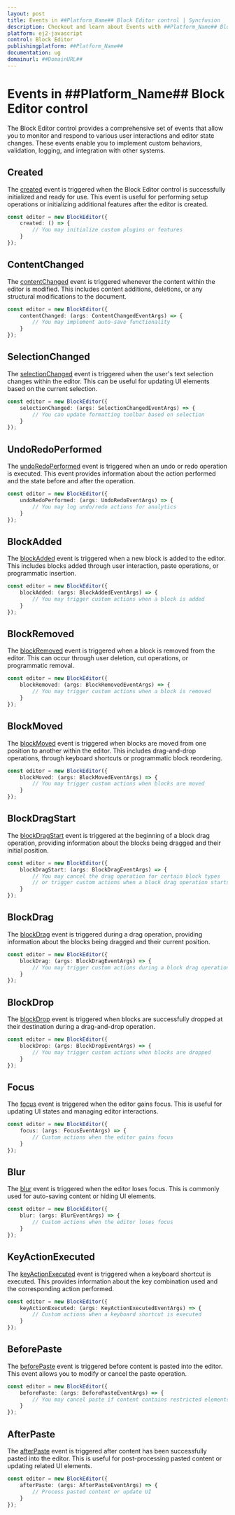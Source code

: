 ```yaml
---
layout: post
title: Events in ##Platform_Name## Block Editor control | Syncfusion
description: Checkout and learn about Events with ##Platform_Name## Block Editor control of Syncfusion Essential JS 2 and more.
platform: ej2-javascript
control: Block Editor
publishingplatform: ##Platform_Name##
documentation: ug
domainurl: ##DomainURL##
---
```


# Events in ##Platform_Name## Block Editor control

The Block Editor control provides a comprehensive set of events that allow you to monitor and respond to various user interactions and editor state changes. These events enable you to implement custom behaviors, validation, logging, and integration with other systems.

## Created

The [created](../api/blockeditor/#created) event is triggered when the Block Editor control is successfully initialized and ready for use. This event is useful for performing setup operations or initializing additional features after the editor is created.

```typescript
const editor = new BlockEditor({
    created: () => {
        // You may initialize custom plugins or features
    }
});
```

## ContentChanged

The [contentChanged](../api/blockeditor/#contentchanged) event is triggered whenever the content within the editor is modified. This includes content additions, deletions, or any structural modifications to the document.

```typescript
const editor = new BlockEditor({
    contentChanged: (args: ContentChangedEventArgs) => {
        // You may implement auto-save functionality
    }
});
```

## SelectionChanged

The [selectionChanged](../api/blockeditor/#selectionchanged) event is triggered when the user's text selection changes within the editor. This can be useful for updating UI elements based on the current selection.

```typescript
const editor = new BlockEditor({
    selectionChanged: (args: SelectionChangedEventArgs) => {
        // You can update formatting toolbar based on selection
    }
});
```

## UndoRedoPerformed

The [undoRedoPerformed](../api/blockeditor/#undoredoperformed) event is triggered when an undo or redo operation is executed. This event provides information about the action performed and the state before and after the operation.

```typescript
const editor = new BlockEditor({
    undoRedoPerformed: (args: UndoRedoEventArgs) => {
        // You may log undo/redo actions for analytics
    }
});
```

## BlockAdded

The [blockAdded](../api/blockeditor/#blockadded) event is triggered when a new block is added to the editor. This includes blocks added through user interaction, paste operations, or programmatic insertion.

```typescript
const editor = new BlockEditor({
    blockAdded: (args: BlockAddedEventArgs) => {
        // You may trigger custom actions when a block is added
    }
});
```

## BlockRemoved

The [blockRemoved](../api/blockeditor/#blockremoved) event is triggered when a block is removed from the editor. This can occur through user deletion, cut operations, or programmatic removal.

```typescript
const editor = new BlockEditor({
    blockRemoved: (args: BlockRemovedEventArgs) => {
        // You may trigger custom actions when a block is removed
    }
});
```

## BlockMoved

The [blockMoved](../api/blockeditor/#blockmoved) event is triggered when blocks are moved from one position to another within the editor. This includes drag-and-drop operations, through keyboard shortcuts or programmatic block reordering.

```typescript
const editor = new BlockEditor({
    blockMoved: (args: BlockMovedEventArgs) => {
        // You may trigger custom actions when blocks are moved
    }
});
```

## BlockDragStart

The [blockDragStart](../api/blockeditor/#blockdragstart) event is triggered at the beginning of a block drag operation, providing information about the blocks being dragged and their initial position.

```typescript
const editor = new BlockEditor({
    blockDragStart: (args: BlockDragEventArgs) => {
        // You may cancel the drag operation for certain block types
        // or trigger custom actions when a block drag operation starts
    }
});
```

## BlockDrag

The [blockDrag](../api/blockeditor/#blockdrag) event is triggered during a drag operation, providing information about the blocks being dragged and their current position.

```typescript
const editor = new BlockEditor({
    blockDrag: (args: BlockDragEventArgs) => {
        // You may trigger custom actions during a block drag operation based on the current position
    }
});
```

## BlockDrop

The [blockDrop](../api/blockeditor/#blockdrop) event is triggered when blocks are successfully dropped at their destination during a drag-and-drop operation.

```typescript
const editor = new BlockEditor({
    blockDrop: (args: BlockDropEventArgs) => {
        // You may trigger custom actions when blocks are dropped
    }
});
```

## Focus

The [focus](../api/blockeditor/#focus) event is triggered when the editor gains focus. This is useful for updating UI states and managing editor interactions.

```typescript
const editor = new BlockEditor({
    focus: (args: FocusEventArgs) => {
        // Custom actions when the editor gains focus
    }
});
```

## Blur

The [blur](../api/blockeditor/#blur) event is triggered when the editor loses focus. This is commonly used for auto-saving content or hiding UI elements.

```typescript
const editor = new BlockEditor({
    blur: (args: BlurEventArgs) => {
        // Custom actions when the editor loses focus
    }
});
```

## KeyActionExecuted

The [keyActionExecuted](../api/blockeditor/#keyactionexecuted) event is triggered when a keyboard shortcut is executed. This provides information about the key combination used and the corresponding action performed.

```typescript
const editor = new BlockEditor({
    keyActionExecuted: (args: KeyActionExecutedEventArgs) => {
        // Custom actions when a keyboard shortcut is executed
    }
});
```

## BeforePaste

The [beforePaste](../api/blockeditor/#beforepaste) event is triggered before content is pasted into the editor. This event allows you to modify or cancel the paste operation.

```typescript
const editor = new BlockEditor({
    beforePaste: (args: BeforePasteEventArgs) => {
        // You may cancel paste if content contains restricted elements
    }
});
```

## AfterPaste

The [afterPaste](../api/blockeditor/#afterpaste) event is triggered after content has been successfully pasted into the editor. This is useful for post-processing pasted content or updating related UI elements.

```typescript
const editor = new BlockEditor({
    afterPaste: (args: AfterPasteEventArgs) => {
        // Process pasted content or update UI
    }
});
```